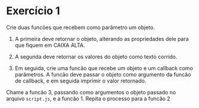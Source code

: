 # Exercício 1

Crie duas funcões que recebem como parâmetro um objeto.
1. A primeira deve retornar o objeto, alterando as propriedades dele para que fiquem em CAIXA ALTA.
2. A segunda deve retornar os valores do objeto como texto corrido.

3. Em seguida, crie uma funcão que recebe um objeto e um callback como parâmetros. A funcão deve passar o objeto como argumento da funcão de callback, e em seguida imprimir o valor retornado.

Chame a funcão 3, passando como argumentos o objeto passado no arquivo `script.js`, e a funcão 1.
Repita o processo para a funcão 2

